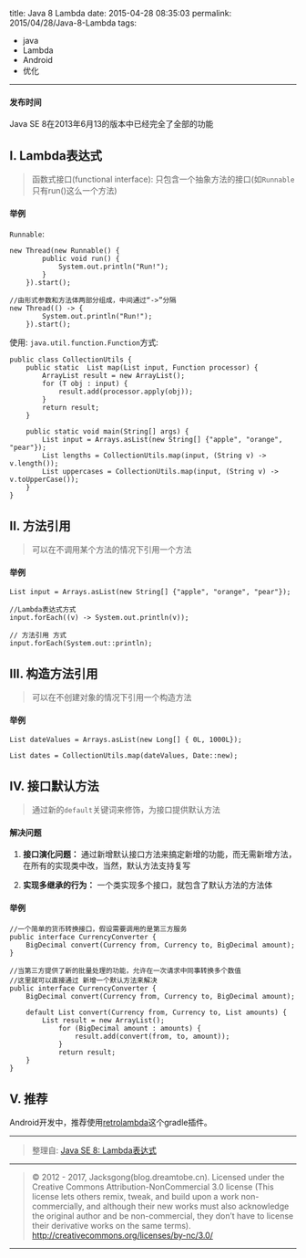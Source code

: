 title: Java 8 Lambda
date: 2015-04-28 08:35:03
permalink: 2015/04/28/Java-8-Lambda
tags:
- java
- Lambda
- Android
- 优化

---

#### 发布时间
Java SE 8在2013年6月13的版本中已经完全了全部的功能

## I. Lambda表达式
> 函数式接口(functional interface): 只包含一个抽象方法的接口(如`Runnable`只有run()这么一个方法)



<!--more-->
#### 举例
`Runnable`:

```
new Thread(new Runnable() {
        public void run() {
            System.out.println("Run!");
        }
    }).start();
```

```
//由形式参数和方法体两部分组成，中间通过“->”分隔
new Thread(() -> {
        System.out.println("Run!");
    }).start();
```



使用: `java.util.function.Function`方式:

```
public class CollectionUtils {
    public static  List map(List input, Function processor) {
        ArrayList result = new ArrayList();
        for (T obj : input) {
            result.add(processor.apply(obj));
        }
        return result;
    }

    public static void main(String[] args) {
        List input = Arrays.asList(new String[] {"apple", "orange", "pear"});
        List lengths = CollectionUtils.map(input, (String v) -> v.length());
        List uppercases = CollectionUtils.map(input, (String v) -> v.toUpperCase());
    }
}
```

## II. 方法引用

> 可以在不调用某个方法的情况下引用一个方法

#### 举例

```
List input = Arrays.asList(new String[] {"apple", "orange", "pear"});

//Lambda表达式方式
input.forEach((v) -> System.out.println(v));

// 方法引用 方式
input.forEach(System.out::println);
```

## III. 构造方法引用

> 可以在不创建对象的情况下引用一个构造方法

#### 举例

```
List dateValues = Arrays.asList(new Long[] { 0L, 1000L});

List dates = CollectionUtils.map(dateValues, Date::new);
```

## IV. 接口默认方法

> 通过新的`default`关键词来修饰，为接口提供默认方法

#### 解决问题

1. **接口演化问题：** 通过新增默认接口方法来搞定新增的功能，而无需新增方法，在所有的实现类中改，当然，默认方法支持复写

2. **实现多继承的行为：** 一个类实现多个接口，就包含了默认方法的方法体

#### 举例

```
//一个简单的货币转换接口，假设需要调用的是第三方服务
public interface CurrencyConverter {
    BigDecimal convert(Currency from, Currency to, BigDecimal amount);
}
```

```
//当第三方提供了新的批量处理的功能，允许在一次请求中同事转换多个数值
//这里就可以直接通过 新增一个默认方法来解决
public interface CurrencyConverter {
    BigDecimal convert(Currency from, Currency to, BigDecimal amount);

    default List convert(Currency from, Currency to, List amounts) {
        List result = new ArrayList();
            for (BigDecimal amount : amounts) {
                result.add(convert(from, to, amount));
            }
            return result;
    }
}
```

## V. 推荐

Android开发中，推荐使用[retrolambda](https://github.com/evant/gradle-retrolambda)这个gradle插件。

----
> 整理自: [Java SE 8: Lambda表达式](http://www.infoq.com/cn/articles/Java-se-8-lambda)

---

> © 2012 - 2017, Jacksgong(blog.dreamtobe.cn). Licensed under the Creative Commons Attribution-NonCommercial 3.0 license (This license lets others remix, tweak, and build upon a work non-commercially, and although their new works must also acknowledge the original author and be non-commercial, they don’t have to license their derivative works on the same terms). http://creativecommons.org/licenses/by-nc/3.0/

---

